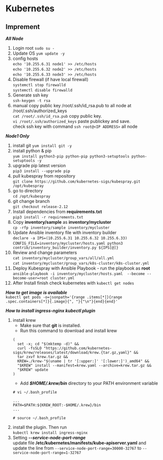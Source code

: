 # Kubernetes
## Imprement
***All Node***  
1. Login root `sudo su -`
2. Update OS `yum update -y`
3. config hosts  
   `echo '10.255.6.31 node1' >> /etc/hosts`  
   `echo '10.255.6.32 node2' >> /etc/hosts`  
   `echo '10.255.6.33 node3' >> /etc/hosts`
4. Disable firewall (if have local firewall)  
   `systemctl stop firewalld`  
   `systemctl disable firewalld`  
5. Generate ssh key  
   `ssh-keygen -t rsa`
6. manual copy public key /root/.ssh/id_rsa.pub to all node at /root/.ssh/authorized_keys  
   `cat /root/.ssh/id_rsa.pub` copy public key.  
   `vi /root/.ssh/authorized_keys` paste publickey and save.  
   check ssh key with command  `ssh root@<IP ADDRESS>` all node

***Node1 Only***  
1. install git  `yum install git -y`  
1. install python & pip   
   `yum install python3-pip python-pip python3-setuptools python-setuptools -y`
1. upgrade pip latest version  
   `pip3 install --upgrade pip`
1. pull kubespray from repository  
   `git clone https://github.com/kubernetes-sigs/kubespray.git  /opt/kubespray`
1. go to  directory   
   `cd /opt/kubespray`
1. git change branch  
   `git checkout release-2.12`
1. Install dependencies from **requirements.txt**  
   `pip3 install -r requirements.txt`
1. Copy **inventory/sample** as **inventory/mycluster**  
   `cp -rfp inventory/sample inventory/mycluster`
1. Update Ansible inventory file with inventory builder  
   `declare -a IPS=(10.255.6.31 10.255.6.32 10.255.6.33)`  
   `CONFIG_FILE=inventory/mycluster/hosts.yaml python3 contrib/inventory_builder/inventory.py ${IPS[@]}`
1. Review and change parameters  
   `cat inventory/mycluster/group_vars/all/all.yml`  
   `cat inventory/mycluster/group_vars/k8s-cluster/k8s-cluster.yml`
1. Deploy Kubespray with Ansible Playbook - run the playbook as **root**
   `ansible-playbook -i inventory/mycluster/hosts.yaml  --become --become-user=root cluster.yml`
1. After Install finish check kubernetes with `kubectl get nodes`


***How to get image is available***  
`kubectl get pods -o=jsonpath='{range .items[*]}{range .spec.containers[*]}{.image}{", "}{"\n"}{end}{end}'`  



***How to install ingress-nginx kubectl plugin***
1. install krew
   - Make sure that **git** is installed.
   - Run this command to download and install krew
   ```
   (
     set -x; cd "$(mktemp -d)" &&
     curl -fsSLO "https://github.com/kubernetes-sigs/krew/releases/latest/download/krew.{tar.gz,yaml}" &&
     tar zxvf krew.tar.gz &&
     KREW=./krew-"$(uname | tr '[:upper:]' '[:lower:]')_amd64" &&
     "$KREW" install --manifest=krew.yaml --archive=krew.tar.gz &&
     "$KREW" update
   )
   ```
   - Add ***$HOME/.krew/bin*** directory to your PATH environment variable
   ```
   # vi ~/.bash_profile

   ...
   PATH=$PATH:${KREW_ROOT:-$HOME/.krew}/bin
   ...
   
   # source ~/.bash_profile
   ```
2. install the plugin. Then run   
   `kubectl krew install ingress-nginx`
3. Setting ***--service-node-port-range***  
   update file **/etc/kubernetes/manifests/kube-apiserver.yaml** and update the line from `--service-node-port-range=30000-32767` to `--service-node-port-range=1-32767`
